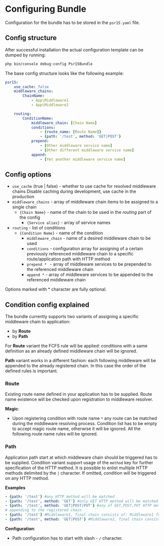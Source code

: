 # Configuring Bundle
Configuration for the bundle has to be stored in the `psr15.yaml` file.
## Config structure
After successful installation the actual configuration template can be dumped by running:
```bash
php bin/console debug:config Psr15Bundle
```
The base config structure looks like the following example:
```yaml
psr15:
    use_cache: false
    middleware_chains:
        ChainName:
            - App\Middleware1
            - App\Middleware2

    routing:
        ConditionName:
            middleware_chain: [Chain Name]
            conditions:
                - {route_name: [Route Name]}
                - {path: '/test', method: 'GET|POST'}
            prepend:
                - [Other middleware service name]
                - [Other different middleware service name]
            append:
                - [Yet another middleware service name]
```

## Config options
- `use_cache` (true | false) - whether to use cache for resolved middleware chains
Disable caching during development, use cache in the production
- `middleware_chains` - array of middleware chain items to be assigned to a single chain
    - `{Chain Name}` - name of the chain to be used in the _routing_ part of the config
        - `{Service alias}` - array of service names
- `routing` - list of conditions
    - `{Condition Name}` - name of the condition
        - `middleware_chain` - name of a desired middleware chain to be used
        - `conditions` - configuration array for assigning of a certain previously referenced
        middleware chain to a specific route/application path with HTTP method
        - `prepend * ` - array of middleware services to be prepended to the referenced middleware chain
        - `append *` - array of middleware services to be appended to the referenced middleware chain

Options marked with * character are fully optional.

## Condition config explained
The bundle currently supports two variants of assigning a specific middleware chain to application:
- by **Route**
- by **Path**

For **Route** variant the FCFS rule will be applied: 
conditions with a same definition as an already defined middleware chain will be ignored.

**Path** variant works in a different fashion: each following middleware will be appended to the already registered chain. 
In this case the order of the defined rules is important.
### Route
Existing route name defined in your application has to be supplied. 
Route name existence will be checked upon registration to middleware resolver.

**Magic**:
- Upon registering condition with route name `*` any route can be matched during the middleware resolving process. 
Condition list has to be empty to accept magic route name, otherwise it will be ignored.
All the following route name rules will be ignored.
### Path
Application path start at which middleware chain should be triggered has to be supplied.
Condition variant support usage of the `method` key for further specification of the HTTP method.
It is possible to enlist multiple HTTP methods delimited by the `|` character. 
If omitted, condition will be triggered on any HTTP method.

**Examples**
```yaml
- {path: '/test'} #any HTTP method will be matched
- {path: '/test', method: 'GET'} #only GET HTTP method will be matched
- {path: '/test', method: 'GET|POST|PUT'} #any of GET,POST,PUT HTTP methods will be matched
# appending to the registered chain
- {path: '/test'} #Middleware1, final chain consists of: Middleware1 for each HTTP method
- {path: '/test', method: 'GET|POST'} #Middleware2, final chain consists of: Middleware1, Middleware2 for GET|POST HTTP method and of: Middleware1 for the remaining HTTP method
```

**Configuration**:
- Path configuration has to start with slash - `/` character.
